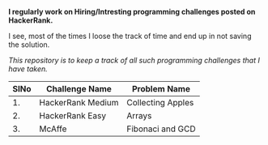 **I regularly work on Hiring/Intresting programming challenges posted on HackerRank.**

I see, most of the times I loose the track of time and end up in not saving the solution.

*This repository is to keep a track of all such programming challenges that I have taken.*


|SlNo| Challenge Name | Problem Name |
|--|--|--|
| 1.|HackerRank Medium | Collecting Apples |
| 2.|  HackerRank Easy| Arrays|
|  3.|  McAffe|Fibonaci and GCD |

